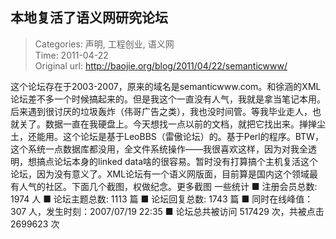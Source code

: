 本地复活了语义网研究论坛
---
    
> Categories: 声明, 工程创业, 语义网  
> Time: 2011-04-22  
> Original url: <http://baojie.org/blog/2011/04/22/semanticwww/>
    
这个论坛存在于2003-2007，原来的域名是semanticwww.com。和徐涵的XML论坛差不多一个时候搞起来的。但是我这个一直没有人气，我就是拿当笔记本用。后来遇到很讨厌的垃圾轰炸（伟哥广告之类），我也没时间管。等我毕业走人，也就关了。数据一直在我硬盘上。今天想找一点以前的文档，就把它找出来。掸掸尘土，还能用。这个论坛是基于LeoBBS（雷傲论坛）的。基于Perl的程序。BTW，这个系统一点数据库都没用，全文件系统操作——我很喜欢这样，因为对我全透明，想搞点论坛本身的linked data啥的很容易。暂时没有打算搞个主机复活这个论坛，因为没有意义了。XML论坛有一个语义网版面，目前算是国内这个领域最有人气的社区。下面几个截图，权做纪念。更多截图   一些统计 ■ 注册会员总数: 1974 人 ■ 论坛主题总数: 1113 篇 ■ 论坛回复总数: 1743 篇 ■ 同时在线峰值：307 人，发生时刻：2007/07/19 22:35 ■ 论坛总共被访问 517429 次，共被点击 2699623 次     
    
